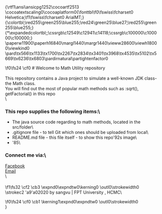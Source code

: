 {\rtf1\ansi\ansicpg1252\cocoartf2513
\cocoatextscaling0\cocoaplatform0{\fonttbl\f0\fswiss\fcharset0 Helvetica;\f1\fswiss\fcharset0 ArialMT;}
{\colortbl;\red255\green255\blue255;\red24\green25\blue27;\red255\green255\blue255;}
{\*\expandedcolortbl;;\cssrgb\c12549\c12941\c14118;\cssrgb\c100000\c100000\c100000;}
\paperw11900\paperh16840\margl1440\margr1440\vieww28600\viewh18000\viewkind0
\pard\tx566\tx1133\tx1700\tx2267\tx2834\tx3401\tx3968\tx4535\tx5102\tx5669\tx6236\tx6803\pardirnatural\partightenfactor0

\f0\fs24 \cf0 # Welcome to Math Utility repository\
\
This repository contains a Java project to simulate a well-known JDK class-the Math class.\
 You will find out the most of popular math methods such as :sqrt(), getFactorial() in this repo\
\
### This repo supplies the following items:\
*  The java source code regarding to math methods, located in the src/folder\
*  .gitignore file - to tell Git which ones should be uploaded from local\
*  README.md file - this file itself - to show this repo\'92s image\
* \'85\
### Connect me via:\
[Facebook](https://facebook.com/sangseuu196)\
[Email](mailto:vuvietsang10a9@gmail.com)\
\
#### 
\f1\fs32 \cf2 \cb3 \expnd0\expndtw0\kerning0
\outl0\strokewidth0 \strokec2 \'a9\'a02020 by sangvu | FPT University , HCMC\

\f0\fs24 \cf0 \cb1 \kerning1\expnd0\expndtw0 \outl0\strokewidth0 \
}